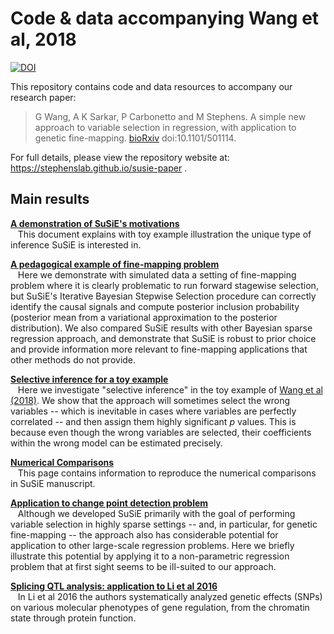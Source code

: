 # Code & data accompanying Wang et al, 2018
[![DOI](https://zenodo.org/badge/DOI/10.5281/zenodo.2368676.svg)](https://doi.org/10.5281/zenodo.2368676)

This repository contains code and data resources to accompany our
research paper:

> G Wang, A K Sarkar, P Carbonetto and M Stephens. A simple new approach to variable selection in regression, with application to genetic fine-mapping. [bioRxiv](https://www.biorxiv.org/content/10.1101/501114v1) doi:10.1101/501114. 



For full details, please view the repository website at: https://stephenslab.github.io/susie-paper .

## Main results

[**A demonstration of SuSiE's motivations**](https://stephenslab.github.io/susie-paper/manuscript_results/motivating_example.html)<br>
&nbsp; &nbsp;This document explains with toy example illustration the unique type of inference SuSiE is interested in.

[**A pedagogical example of fine-mapping problem**](https://stephenslab.github.io/susie-paper/manuscript_results/pedagogical_example.html)<br>
&nbsp; &nbsp;Here we demonstrate with simulated data a setting of fine-mapping problem where it is clearly problematic to run forward stagewise selection, but SuSiE's Iterative Bayesian Stepwise Selection procedure can correctly identify the causal signals and compute posterior inclusion probability (posterior mean from a variational approximation to the posterior distribution). We also compared SuSiE results with other Bayesian sparse regression approach, and demonstrate that SuSiE is robust to prior choice and provide information more relevant to fine-mapping applications that other methods do not provide.

[**Selective inference for a toy example**](https://stephenslab.github.io/susie-paper/manuscript_results/selective_inference_toy.html)<br>
&nbsp; &nbsp;Here we investigate "selective inference" in the toy example of [Wang et al (2018)](https://www.biorxiv.org/content/10.1101/501114v1). We show that the approach will sometimes select the wrong variables -- which is inevitable in cases where variables are perfectly correlated -- and then assign them highly significant $p$ values. This is because even though the wrong variables are selected, their coefficients within the wrong model can be estimated precisely.

[**Numerical Comparisons**](https://stephenslab.github.io/susie-paper/manuscript_results/numerical_results.html)<br>
&nbsp; &nbsp;This page contains information to reproduce the numerical comparisons in SuSiE manuscript.

[**Application to change point detection problem**](https://stephenslab.github.io/susie-paper/manuscript_results/changepoint_example.html)<br>
&nbsp; &nbsp;Although we developed SuSiE primarily with the goal of performing variable selection in highly sparse settings -- and, in particular, for genetic fine-mapping -- the approach also has considerable potential for application to other large-scale regression problems. Here we briefly illustrate this potential by applying it to a non-parametric regression problem that at first sight seems to be ill-suited to our approach.

[**Splicing QTL analysis: application to Li et al 2016**](https://stephenslab.github.io/susie-paper/manuscript_results/Li_2016_splice_QTL.html)<br>
&nbsp; &nbsp;In Li et al 2016 the authors systematically analyzed genetic effects (SNPs) on various molecular phenotypes of gene regulation, from the chromatin state through protein function.
